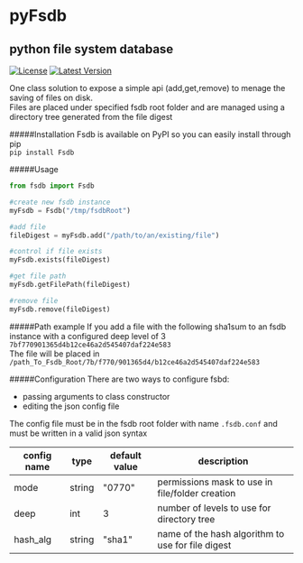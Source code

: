 pyFsdb
======
python file system database
-----
[![License](https://pypip.in/license/Fsdb/badge.svg?style=flat)](https://pypi.python.org/pypi/Fsdb/)
[![Latest Version](https://pypip.in/version/Fsdb/badge.svg?style=flat)](https://pypi.python.org/pypi/Fsdb/)

One class solution to expose a simple api (add,get,remove) to menage the saving of files on disk.  
Files are placed under specified fsdb root folder and are managed using a directory tree generated from the file digest

#####Installation
Fsdb is available on PyPI so you can easily install through pip  
`pip install Fsdb`

#####Usage
```python
from fsdb import Fsdb

#create new fsdb instance
myFsdb = Fsdb("/tmp/fsdbRoot")

#add file
fileDigest = myFsdb.add("/path/to/an/existing/file")

#control if file exists
myFsdb.exists(fileDigest)

#get file path
myFsdb.getFilePath(fileDigest)

#remove file
myFsdb.remove(fileDigest)
```

#####Path example
If you add a file with the following sha1sum to an fsdb instance with a configured deep level of 3
`7bf770901365d4b12ce46a2d545407daf224e583`  
The file will be placed in  
`/path_To_Fsdb_Root/7b/f770/901365d4/b12ce46a2d545407daf224e583`

#####Configuration
There are two ways to configure fsbd:
 - passing arguments to class constructor
 - editing the json config file
 
The config file must be in the fsdb root folder with name ```.fsdb.conf``` and must be written in a valid json syntax

| config name | type | default value | description |
|-------------|------|---------------|-------------|
|mode | string | "0770" | permissions mask to use in file/folder creation |
|deep | int | 3 | number of levels to use for directory tree |
|hash_alg | string | "sha1" | name of the hash algorithm to use for file digest|

